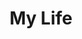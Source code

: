 ---
layout: list
title: My Life
slug: my_life
menu: true
submenu: true
order: 3
description: >
  나의 학교 생활 및 일상 생활을 올리는 곳
---